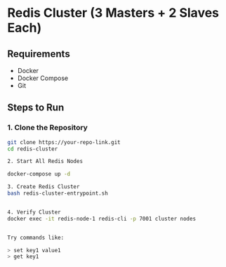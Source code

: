 # Redis Cluster (3 Masters + 2 Slaves Each)

## Requirements

- Docker
- Docker Compose
- Git

## Steps to Run

### 1. Clone the Repository

```bash
git clone https://your-repo-link.git
cd redis-cluster

2. Start All Redis Nodes

docker-compose up -d

3. Create Redis Cluster
bash redis-cluster-entrypoint.sh


4. Verify Cluster
docker exec -it redis-node-1 redis-cli -p 7001 cluster nodes


Try commands like:

> set key1 value1
> get key1
